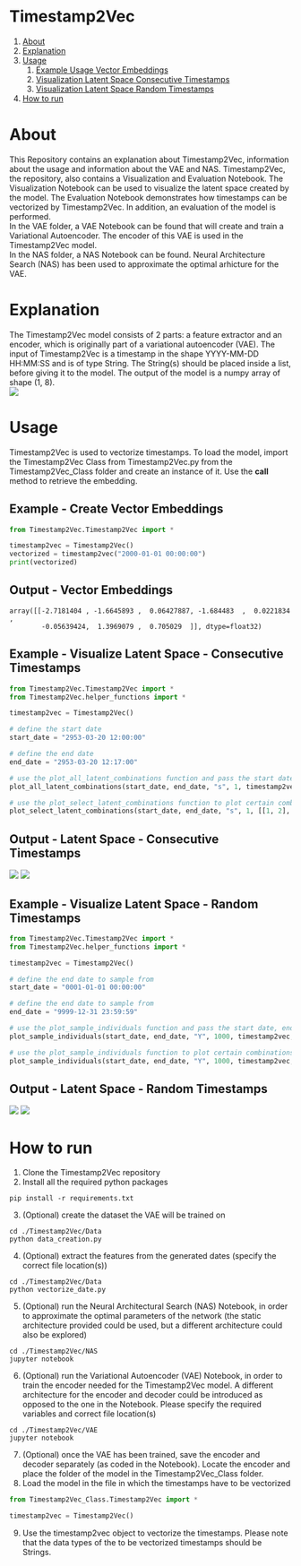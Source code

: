 # Timestamp2Vec


1. [About](#about)
2. [Explanation](#explanation)
3. [Usage](#usage)
    1. [Example Usage Vector Embeddings](#example---create-vector-embeddings)
    2. [Visualization Latent Space Consecutive Timestamps](#example---visualize-latent-space---consecutive-timestamps)
    3. [Visualization Latent Space Random Timestamps](#example---visualize-latent-space---random-timestamps)
4. [How to run](#how-to-run)

# About
This Repository contains an explanation about Timestamp2Vec, information about the usage and information about the VAE and NAS. Timestamp2Vec, the repository, also contains a Visualization and Evaluation Notebook. The Visualization Notebook can be used to visualize the latent space created by the model. The Evaluation Notebook demonstrates how timestamps can be vectorized by Timestamp2Vec. In addition, an evaluation of the model is performed. <br>
In the VAE folder, a VAE Notebook can be found that will create and train a Variational Autoencoder. The encoder of this VAE is used in the Timestamp2Vec model. <br>
In the NAS folder, a NAS Notebook can be found. Neural Architecture Search (NAS) has been used to approximate the  optimal arhicture for the VAE.

# Explanation
The Timestamp2Vec model consists of 2 parts: a feature extractor and an encoder, which is originally part of a variational autoencoder (VAE). The input of Timestamp2Vec is a timestamp in the shape YYYY-MM-DD HH:MM:SS and is of type String. The String(s) should be placed inside a list, before giving it to the model. The output of the model is a numpy array of shape (1, 8). <br>
![](./Timestamp2Vec.png)
# Usage
Timestamp2Vec is used to vectorize timestamps. To load the model, import the Timestamp2Vec Class from Timestamp2Vec.py from the Timestamp2Vec_Class folder and create an instance of it. Use the __call__ method to retrieve the embedding.
## Example - Create Vector Embeddings
```python
from Timestamp2Vec.Timestamp2Vec import *

timestamp2vec = Timestamp2Vec()
vectorized = timestamp2vec("2000-01-01 00:00:00")
print(vectorized)
```

## Output - Vector Embeddings
```
array([[-2.7181404 , -1.6645893 ,  0.06427887, -1.684483  ,  0.0221834 ,
        -0.05639424,  1.3969079 ,  0.705029  ]], dtype=float32)
```

## Example - Visualize Latent Space - Consecutive Timestamps
```python
from Timestamp2Vec.Timestamp2Vec import *
from Timestamp2Vec.helper_functions import *

timestamp2vec = Timestamp2Vec()

# define the start date
start_date = "2953-03-20 12:00:00"

# define the end date
end_date = "2953-03-20 12:17:00"

# use the plot_all_latent_combinations function and pass the start date, end date, the interest, the interval, and the model
plot_all_latent_combinations(start_date, end_date, "s", 1, timestamp2vec)

# use the plot_select_latent_combinations function to plot certain combinations and pass the start date, end date, the interest, the interval, the latent combinations, and the model
plot_select_latent_combinations(start_date, end_date, "s", 1, [[1, 2], [1, 3], [1, 4], [1, 5], [1, 6], [1, 7], [1, 8]], timestamp2vec)
```

## Output - Latent Space - Consecutive Timestamps
![](./second_consec_all.png)
![](./second_consec_specific.png)

## Example - Visualize Latent Space - Random Timestamps
```python
from Timestamp2Vec.Timestamp2Vec import *
from Timestamp2Vec.helper_functions import *

timestamp2vec = Timestamp2Vec()

# define the end date to sample from
start_date = "0001-01-01 00:00:00"

# define the end date to sample from
end_date = "9999-12-31 23:59:59"

# use the plot_sample_individuals function and pass the start date, end date, the interest, the number of samples, the model, and whether the interest should be the same as the start_date
plot_sample_individuals(start_date, end_date, "Y", 1000, timestamp2vec, single_interst=False)

# use the plot_sample_individuals function to plot certain combinations and and pass the start date, end date, the interest, the number of samples, the model, and whether the interest should be the same as the start_date
plot_sample_individuals(start_date, end_date, "Y", 1000, timestamp2vec,  [[1, 2], [1, 3], [1, 4], [1, 5], [1, 6], [1, 7], [1, 8]], single_interst=False)
```

## Output - Latent Space - Random Timestamps
![](./second_random_all.png)
![](./second_random_specific.png)

# How to run
1. Clone the Timestamp2Vec repository 
2. Install all the required python packages
```
pip install -r requirements.txt
```
3. (Optional) create the dataset the VAE will be trained on
```
cd ./Timestamp2Vec/Data
python data_creation.py
```
4. (Optional) extract the features from the generated dates (specify the correct file location(s))
```
cd ./Timestamp2Vec/Data
python vectorize_date.py
```
5. (Optional) run the Neural Architectural Search (NAS) Notebook, in order to approximate the optimal parameters of the network (the static architecture provided could be used, but a different architecture could also be explored)
```
cd ./Timestamp2Vec/NAS
jupyter notebook
```
6. (Optional) run the Variational Autoencoder (VAE) Notebook, in order to train the encoder needed for the Timestamp2Vec model. A different architecture for the encoder and decoder could be introduced as opposed to the one in the Notebook. Please specify the required variables and correct file location(s)
```
cd ./Timestamp2Vec/VAE
jupyter notebook
```
7. (Optional) once the VAE has been trained, save the encoder and decoder separately (as coded in the Notebook). Locate the encoder and place the folder of the model in the Timestamp2Vec_Class folder. 
8. Load the model in the file in which the timestamps have to be vectorized
```python
from Timestamp2Vec_Class.Timestamp2Vec import *

timestamp2vec = Timestamp2Vec()
```
9. Use the timestamp2vec object to vectorize the timestamps. Please note that the data types of the to be vectorized timestamps should be Strings.